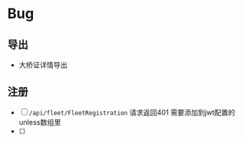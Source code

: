 # Bug

## 导出

- 大桥证详情导出

## 注册

- [ ] `/api/fleet/FleetRegistration` 请求返回401 需要添加到jwt配置的unless数组里
- [ ] 





